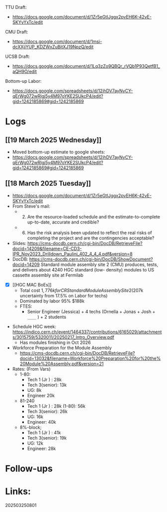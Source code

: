 TTU Draft: 
- https://docs.google.com/document/d/1Zr5eGtIJggx2pvEH6K-42vE-SKYvYxTc/edit

CMU Draft:
- https://docs.google.com/document/d/1msi-dcXXjjYUP_KDZWxZuBitXJ19NpzQ/edit

UCSB Draft:
- https://docs.google.com/document/d/1Lq3zZo9QBQr_rVQb1P93QetfB1_aQH9O/edit

Bottom-up Labor: 
- https://docs.google.com/spreadsheets/d/12ihDV7ayNyCY-qErWg072wRIgj5y4M97oYKE2SUkcP4/edit?gid=1242185869#gid=1242185869

# Logs

## [[19 March 2025 Wednesday]]
- Moved bottom-up estimate to google sheets:
- https://docs.google.com/spreadsheets/d/12ihDV7ayNyCY-qErWg072wRIgj5y4M97oYKE2SUkcP4/edit?gid=1242185869#gid=1242185869

## [[18 March 2025 Tuesday]]
- https://docs.google.com/document/d/1Zr5eGtIJggx2pvEH6K-42vE-SKYvYxTc/edit
- From Steve's mail:
	- 2) Are the resource-loaded schedule and the estimate-to-complete up-to-date, accurate and credible?
	- 6) Has the risk analysis been updated to reflect the real risks of completing the project and are the contingencies acceptable?
- Slides: https://cms-docdb.cern.ch/cgi-bin/DocDB/RetrieveFile?docid=14209&filename=CE-CD3-IPR_Nov2023_Drilldown_Paulini_402_4_4_4.pdf&version=8
- DocDB: https://cms-docdb.cern.ch/cgi-bin/DocDB/ShowDocument?docid=14209
Standard module assembly site 2 (CMU) produces, tests, and delivers about 4240 HGC standard (low- density) modules to US cassette assembly site at Fermilab
- [x] [[HGC MAC BoEs]]
	- Total cost $1,776k for CR Standard Module Assembly Site 2 ($207k uncertainty from 17.5% on Labor for techs)
	- Dominated by labor 95% $188k
	- FTES: 
		- Senior Engineer (Jessica) + 4 techs (Ornella + Jonas + Josh + `____` ) + 2 students
- Schedule HGC week: https://indico.cern.ch/event/1464337/contributions/6165029/attachments/3015759/5320011/20250217_Intro_Overview.pdf
	- Has modules finishing in Oct 2026
- Workforce Preparation for the Module Assembly
	- https://cms-docdb.cern.ch/cgi-bin/DocDB/RetrieveFile?docid=13032&filename=Workforce%20Preparation%20for%20the%20Module%20Assembly.pdf&version=21
- Rates: (From Vars)
	- 1-80: 
		- Tech 1 (Jr ) : 28k 
		- Tech 3(senior): 13k
		- UG: 8k
		- Engineer 20k
	- 81-240
		- Tech 1 (Jr ) : 28k (1-80): 56k
		- Tech 3(senior): 26k
		- UG: 16k
		- Engineer: 40k 
	- 8%-block; 
		- Tech 1 (Jr ) : 41k
		- Tech 3(senior): 19k
		- UG: 12k
		- Engineer: 28k


# Follow-ups


# Links: 



202503250801
